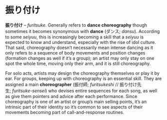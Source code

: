 # 振り付け

**振り付け** – _furitsuke_. Generally refers to **dance choreography** though sometimes it becomes synonymous with **dance** (ダンス; _dansu_). According to some _seiyuu_, this is increasingly becoming a skill that a _seiyuu_ is expected to know and understand, especially with the rise of idol culture. That said, choreography doesn’t necessarily mean intense dancing as it only refers to a sequence of body movements and position changes (formation changes as well if it’s a group); an artist may only stay on one spot the whole time, moving only their arm, and it is still choreography. 

For solo acts, artists may design the choreography themselves or play it by ear. For groups, keeping up with choreography is an essential skill. They are assigned a main **choreographer** (振付師; _furitsukeshi_ // 振り付け先生; _furitsuke-sensei_) who devises entire sequences for each song, as well as give them pointers and advice after each performance. Since choreography is one of an artist or group’s main selling points, it’s an intrinsic part of their identity so it’s common to see aspects of their movements becoming part of call-and-response routines.
